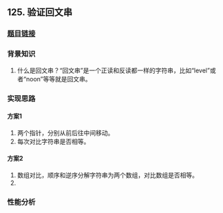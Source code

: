 ## 125. 验证回文串

### [题目链接](https://leetcode-cn.com/problems/valid-palindrome/)

### 背景知识
1. 什么是回文串？“回文串”是一个正读和反读都一样的字符串，比如“level”或者“noon”等等就是回文串。

### 实现思路

#### 方案1
1. 两个指针，分别从前后往中间移动。
2. 每次对比字符串是否相等。

#### 方案2
1. 数组对比，顺序和逆序分解字符串为两个数组，对比数组是否相等。
2.

### 性能分析
